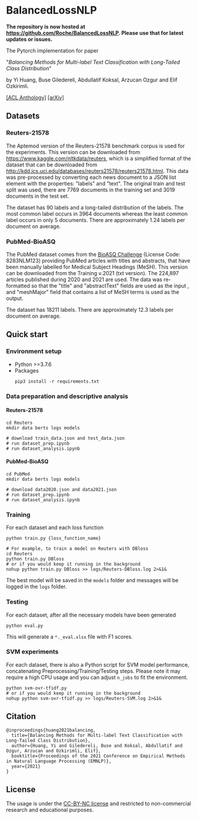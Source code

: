 # BalancedLossNLP

**The repository is now hosted at https://github.com/Roche/BalancedLossNLP. Please use that for latest updates or issues.**

The Pytorch implementation for paper 

"*Balancing Methods for Multi-label Text Classification with Long-Tailed Class Distribution*"

by Yi Huang, Buse Giledereli, Abdullatif Koksal, Arzucan Ozgur and Elif Ozkirimli.

[[ACL Anthology]](https://aclanthology.org/2021.emnlp-main.643/)
[[arXiv]](https://arxiv.org/abs/2109.04712)

## Datasets

### Reuters-21578

The Aptemod version of the Reuters-21578 benchmark corpus is used for the experiments. This version can be downloaded from https://www.kaggle.com/nltkdata/reuters, which is a simplified format of the dataset that can be downloaded from http://kdd.ics.uci.edu/databases/reuters21578/reuters21578.html. This data was pre-processed by converting each news document to a JSON list element with the properties: "labels" and "text". The original train and test split was used, there are 7769 documents in the training set and 3019 documents in the test set. 

The dataset has 90 labels and a long-tailed distribution of the labels. The most common label occurs in 3964 documents whereas the least common label occurs in only 5 documents. There are approximately 1.24 labels per document on average.

### PubMed-BioASQ

The PubMed dataset comes from the [BioASQ Challenge](http://participants-area.bioasq.org/datasets/) (License Code: 8283NLM123) providing PubMed articles with titles and abstracts, that have been manually labelled for Medical Subject Headings (MeSH). This version can be downloaded from the Training v.2021 (txt version). The 224,897 articles published during 2020 and 2021 are used. The data was re-formatted so that the "title" and "abstractText" fields are used as the input , and "meshMajor" field that contains a list of MeSH terms is used as the output.

The dataset has 18211 labels. There are approximately 12.3 labels per document on average.

## Quick start

### Environment setup

- Python >=3.7.6
- Packages
  ```
  pip3 install -r requirements.txt
  ```

### Data preparation and descriptive analysis

#### Reuters-21578
```
cd Reuters
mkdir data berts logs models

# download train_data.json and test_data.json
# run dataset_prep.ipynb
# run dataset_analysis.ipynb
```

#### PubMed-BioASQ
```
cd PubMed
mkdir data berts logs models

# download data2020.json and data2021.json
# run dataset_prep.ipynb
# run dataset_analysis.ipynb
```


### Training

For each dataset and each loss function
```
python train.py {loss_function_name}

# For example, to train a model on Reuters with DBloss
cd Reuters
python train.py DBloss
# or if you would keep it running in the background
nohup python train.py DBloss >> logs/Reuters-DBloss.log 2>&1&
```

The best model will be saved in the `models` folder and messages will be logged in the `logs` folder.

### Testing

For each dataset, after all the necessary models have been generated

```
python eval.py
```

This will generate a `*._eval.xlsx` file with F1 scores.


### SVM experiments

For each dataset, there is also a Python script for SVM model performance, concatenating Preprocessing/Training/Testing steps. Please note it may require a high CPU usage and you can adjust `n_jobs` to fit the environment.
```
python svm-ovr-tfidf.py
# or if you would keep it running in the background
nohup python svm-ovr-tfidf.py >> logs/Reuters-SVM.log 2>&1&
```

## Citation
```
@inproceedings{huang2021balancing,
  title={Balancing Methods for Multi-label Text Classification with Long-Tailed Class Distribution},
  author={Huang, Yi and Giledereli, Buse and Koksal, Abdullatif and Ozgur, Arzucan and Ozkirimli, Elif},
  booktitle={Proceedings of the 2021 Conference on Empirical Methods in Natural Language Processing (EMNLP)},
  year={2021}
}
```

## License 
The usage is under the [CC-BY-NC license](https://creativecommons.org/licenses/by-nc/4.0/) and restricted to non-commercial research and educational purposes.
